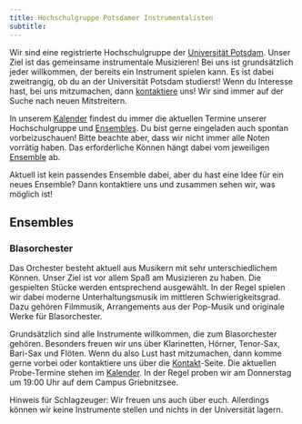 ```yaml
---
title: Hochschulgruppe Potsdamer Instrumentalisten
subtitle: 
---
```


Wir sind eine registrierte Hochschulgruppe der [Universität Potsdam](https://www.uni-potsdam.de/de/organisation/weitere-einrichtungen/eingetragene-vereinigungen.html).
Unser Ziel ist das gemeinsame instrumentale Musizieren!
Bei uns ist grundsätzlich jeder willkommen, der bereits ein Instrument spielen kann.
Es ist dabei zweitrangig, ob du an der Universität Potsdam studierst!
Wenn du Interesse hast, bei uns mitzumachen, dann [kontaktiere](/kontakt) uns!
Wir sind immer auf der Suche nach neuen Mitstreitern.

In unserem [Kalender](/kalender) findest du immer die aktuellen Termine unserer Hochschulgruppe und [Ensembles](#ensembles).
Du bist gerne eingeladen auch spontan vorbeizuschauen!
Bitte beachte aber, dass wir nicht immer alle Noten vorrätig haben.
Das erforderliche Können hängt dabei vom jeweiligen [Ensemble](#ensembles) ab.

Aktuell ist kein passendes Ensemble dabei, aber du hast eine Idee für ein neues Ensemble?
Dann kontaktiere uns und zusammen sehen wir, was möglich ist!

## Ensembles

### Blasorchester

Das Orchester besteht aktuell aus Musikern mit sehr unterschiedlichem Können.
Unser Ziel ist vor allem Spaß am Musizieren zu haben.
Die gespielten Stücke werden entsprechend ausgewählt.
In der Regel spielen wir dabei moderne Unterhaltungsmusik im mittleren Schwierigkeitsgrad.
Dazu gehören Filmmusik, Arrangements aus der Pop-Musik und originale Werke für Blasorchester.

Grundsätzlich sind alle Instrumente willkommen, die zum Blasorchester gehören.
Besonders freuen wir uns über Klarinetten, Hörner, Tenor-Sax, Bari-Sax und Flöten.
Wenn du also Lust hast mitzumachen, dann komme gerne vorbei oder kontaktiere uns über die [Kontakt](/kontakt)-Seite.
Die aktuellen Probe-Termine stehen im [Kalender](/kalender).
In der Regel proben wir am Donnerstag um 19:00 Uhr auf dem Campus Griebnitzsee. 

Hinweis für Schlagzeuger: Wir freuen uns auch über euch.
Allerdings können wir keine Instrumente stellen und nichts in der Universität lagern.

